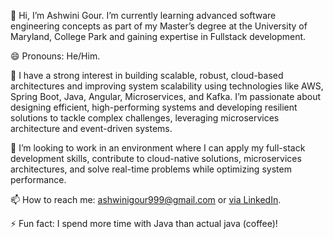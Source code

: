 👋 Hi, I’m Ashwini Gour. I’m currently learning advanced software engineering concepts as part of my Master’s degree at the University of Maryland, College Park and gaining expertise in Fullstack development.

😄 Pronouns: He/Him.

👀 I have a strong interest in building scalable, robust, cloud-based architectures and improving system scalability using technologies like AWS, Spring Boot, Java, Angular, Microservices, and Kafka. I’m passionate about designing efficient, high-performing systems and developing resilient solutions to tackle complex challenges, leveraging microservices architecture and event-driven systems.

💞️ I’m looking to work in an environment where I can apply my full-stack development skills, contribute to cloud-native solutions, microservices architectures, and solve real-time problems while optimizing system performance.

📫 How to reach me: ashwinigour999@gmail.com or [via LinkedIn](https://www.linkedin.com/in/ashwinigour/).


⚡ Fun fact: I spend more time with Java than actual java (coffee)!
<!---
Ashwing101/Ashwing101 is a ✨ special ✨ repository because its `README.md` (this file) appears on your GitHub profile.
You can click the Preview link to take a look at your changes.
--->
